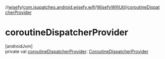 //[wisefy](../../../index.md)/[com.isupatches.android.wisefy.wifi](../index.md)/[WisefyWifiUtil](index.md)/[coroutineDispatcherProvider](coroutine-dispatcher-provider.md)

# coroutineDispatcherProvider

[androidJvm]\
private val [coroutineDispatcherProvider](coroutine-dispatcher-provider.md): [CoroutineDispatcherProvider](../../com.isupatches.android.wisefy.util.coroutines/-coroutine-dispatcher-provider/index.md)
